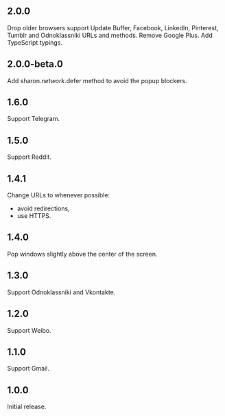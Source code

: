 ## 2.0.0

Drop older browsers support
Update Buffer, Facebook, LinkedIn, Pinterest, Tumblr and Odnoklassniki URLs and methods.
Remove Google Plus.
Add TypeScript typings.

## 2.0.0-beta.0

Add sharon._network_.defer method to avoid the popup blockers.

## 1.6.0

Support Telegram.

## 1.5.0

Support Reddit.

## 1.4.1

Change URLs to whenever possible:

- avoid redirections,
- use HTTPS.

## 1.4.0

Pop windows slightly above the center of the screen.

## 1.3.0

Support Odnoklassniki and Vkontakte.

## 1.2.0

Support Weibo.

## 1.1.0

Support Gmail.

## 1.0.0

Initial release.

